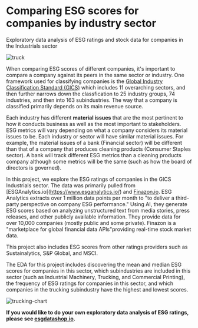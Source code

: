 # Comparing ESG scores for companies by industry sector
Exploratory data analysis of ESG ratings and stock data for companies in the Industrials sector 

![truck](https://github.com/Jenkir/EDA-ESG-ratings-Industrials/assets/75215001/935cfb87-23db-4ddd-80d5-542f83127e2d)

When comparing ESG scores of different companies, it's important to compare a company against its peers in the same sector or industry. One framework used for classifying companies is the [Global Industry Classification Standard (GICS)](https://www.msci.com/our-solutions/indexes/gics)  which includes 11 overarching sectors, and then further narrows down the classfication to 25 industry groups, 74 industries, and then into 163 subindustries. The way that a company is classified primarily depends on its main revenue source. 

Each industry has different **material issues** that are the most pertinent to how it conducts business as well as the most important to stakeholders.  ESG metrics will vary depending on what a company considers its material issues to be. Each industry or sector will have similar material issues. For example, the material issues of a bank (Financial sector) will be different than that of a company that produces cleaning products (Consumer Staples sector). A bank will track different ESG metrics than a cleaning products company although some metrics will be the same (such as how the board of directors is governed).

In this project, we explore the ESG ratings of companies in the GICS Industrials sector. The data was primarily pulled from [ESGAnalytics.io[(https://www.esganalytics.io/) and [Finazon.io](https://finazon.io/). ESG Analytics extracts over 1 million data points per month to "to deliver a third-party perspective on company ESG performance." Using AI, they generate ESG scores based on analyzing unstructured text from media stories, press releases, and other publicly available information. They provide data for over 10,000 companies (mostly public and some private). Finazon is a "marketplace for global financial data APIs"providing real-time stock market data.

This project also includes ESG scores from other ratings providers such as Sustainalytics, S&P Global, and MSCI. 

The EDA for this project includes discovering the mean and median ESG scores for companies in this sector, which subindustries are included in this sector (such as Industrial Machinery, Trucking, and Commercial Printing), the frequency of ESG ratings for companies in this sector, and which companies in the trucking subindustry have the highest and lowest scores.



![trucking-chart](https://github.com/Jenkir/EDA-ESG-ratings-Industrials/assets/75215001/8dc3da1f-9d02-4884-ac5c-6fef33f033d6)



**If you would like to do your own exploratory data analysis of ESG ratings, please see [esgdatashop.io](https://esgdatashop.io/).**
